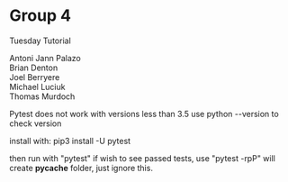 # Group 4

Tuesday Tutorial

Antoni Jann Palazo  
Brian Denton  
Joel Berryere  
Michael Luciuk  
Thomas Murdoch  

Pytest does not work with versions less than 3.5
use python --version to check version

install with:
	pip3 install -U pytest


then run with "pytest"
if wish to see passed tests, use "pytest -rpP"
will create __pycache__ folder, just ignore this.
